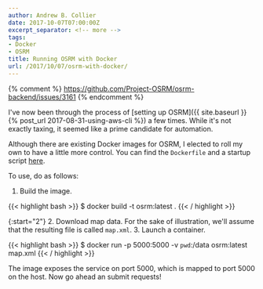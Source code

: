 ```yaml
---
author: Andrew B. Collier
date: 2017-10-07T07:00:00Z
excerpt_separator: <!-- more -->
tags:
- Docker
- OSRM
title: Running OSRM with Docker
url: /2017/10/07/osrm-with-docker/
---
```


{% comment %}
https://github.com/Project-OSRM/osrm-backend/issues/3161
{% endcomment %}

I've now been through the process of [setting up OSRM]({{ site.baseurl }}{% post_url 2017-08-31-using-aws-cli %}) a few times. While it's not exactly taxing, it seemed like a prime candidate for automation.

<!--more-->

Although there are existing Docker images for OSRM, I elected to roll my own to have a little more control. You can find the `Dockerfile` and a startup script [here](https://github.com/DataWookie/docker-exegetic/tree/master/osrm).

To use, do as follows:

1. Build the image.

{{< highlight bash >}}
$ docker build -t osrm:latest .
{{< / highlight >}}

{:start="2"}
2. Download map data. For the sake of illustration, we'll assume that the resulting file is called `map.xml`.
3. Launch a container.

{{< highlight bash >}}
$ docker run -p 5000:5000 -v `pwd`:/data osrm:latest map.xml
{{< / highlight >}}

The image exposes the service on port 5000, which is mapped to port 5000 on the host. Now go ahead an submit requests!